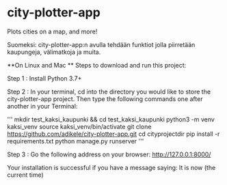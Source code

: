 # city-plotter-app
Plots cities on a map, and more!

Suomeksi: city-plotter-app:n avulla tehdään funktiot jolla piirretään kaupungeja, välimatkoja ja muita.

**On Linux and Mac **
Steps to download and run this project:

Step 1 : Install Python 3.7+

Step 2 : In your terminal, cd into the directory you would like to store the city-plotter-app project. 
Then type the following commands one after another in your Terminal:

'''
mkdir test_kaksi_kaupunki  && cd test_kaksi_kaupunki 
python3 -m venv kaksi_venv
source kaksi_venv/bin/activate
git clone https://github.com/adikele/city-plotter-app.git
cd cityprojectdir
pip install -r requirements.txt
python manage.py runserver
'''

Step 3 :
Go the following address on your browser: http://127.0.0.1:8000/

Your installation is successful if you have a message saying: It is now (the current time)
